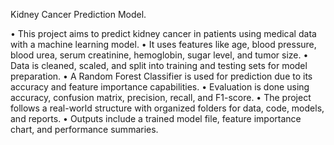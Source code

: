 Kidney Cancer Prediction Model.

•	This project aims to predict kidney cancer in patients using medical data with a machine learning model.
•	It uses features like age, blood pressure, blood urea, serum creatinine, hemoglobin, sugar level, and tumor size.
•	Data is cleaned, scaled, and split into training and testing sets for model preparation.
•	A Random Forest Classifier is used for prediction due to its accuracy and feature importance capabilities.
•	Evaluation is done using accuracy, confusion matrix, precision, recall, and F1-score.
•	The project follows a real-world structure with organized folders for data, code, models, and reports.
•	Outputs include a trained model file, feature importance chart, and performance summaries.
 
